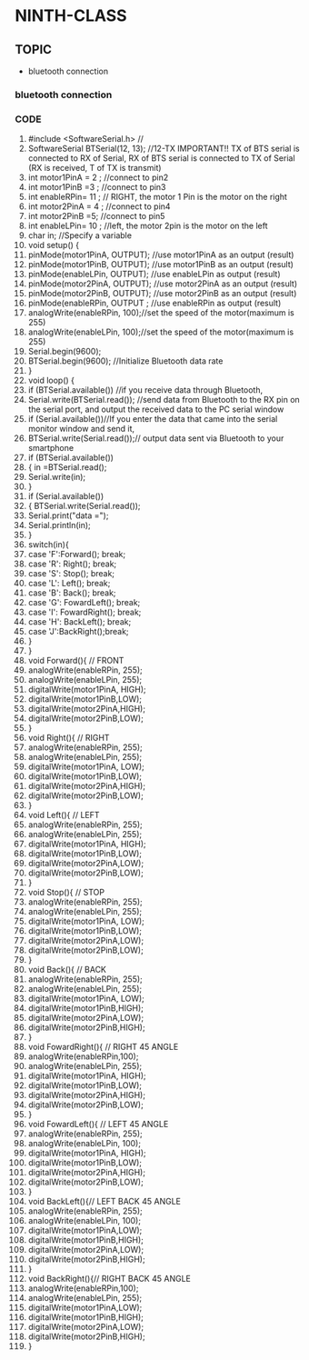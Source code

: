 # NINTH-CLASS

## TOPIC
- bluetooth connection
###  bluetooth connection
### CODE
1. #include <SoftwareSerial.h> //
2. SoftwareSerial BTSerial(12, 13);   //12-TX    IMPORTANT!! TX of BTS serial is connected to RX of Serial, RX of BTS serial is connected to TX of Serial (RX is received, T of TX is transmit)
3. int motor1PinA  = 2 ;              //connect to pin2
4. int motor1PinB =3 ;                 //connect to pin3
5. int enableRPin=  11 ; // RIGHT, the motor 1 Pin is the motor on the right
6. int motor2PinA  = 4 ;                 //connect to pin4
7. int motor2PinB =5;                    //connect to pin5
8. int enableLPin=  10 ; //left, the motor 2pin is the motor on the left
9. char in;                                 //Specify a variable 
10. void setup() {   
11. pinMode(motor1PinA, OUTPUT);     //use motor1PinA as an output (result)
12. pinMode(motor1PinB, OUTPUT);     //use motor1PinB as an output (result)
13. pinMode(enableLPin, OUTPUT);     //use enableLPin as output (result)
14. pinMode(motor2PinA, OUTPUT);    //use motor2PinA as an output (result)
15. pinMode(motor2PinB, OUTPUT);     //use motor2PinB as an output (result)
16. pinMode(enableRPin, OUTPUT ;      //use enableRPin as output (result)
17. analogWrite(enableRPin, 100);//set the speed of the motor(maximum is 255)
18. analogWrite(enableLPin, 100);//set the speed of the motor(maximum is 255)
19. Serial.begin(9600);
20. BTSerial.begin(9600); //Initialize Bluetooth data rate 
21. }
22. void loop() {
23. if (BTSerial.available()) //if you receive data through Bluetooth,
24. Serial.write(BTSerial.read()); //send data from Bluetooth to the RX pin on the serial port, and output the received data to the PC serial window
25. if (Serial.available())//If you enter the data that came into the serial monitor window and send it, 
26. BTSerial.write(Serial.read());// output data sent via Bluetooth to your smartphone
27. if (BTSerial.available())
28. { in =BTSerial.read();
29. Serial.write(in);
30. }
31. if (Serial.available()) 
32. {  BTSerial.write(Serial.read());
33. Serial.print("data =");
34. Serial.println(in);
35. }
36. switch(in){
37. case 'F':Forward(); break;
38. case 'R': Right(); break; 
39. case 'S': Stop(); break;
40. case 'L': Left(); break;
41. case 'B': Back(); break;
42. case 'G': FowardLeft(); break;
43. case 'I': FowardRight(); break;
44. case 'H': BackLeft(); break;
45. case 'J':BackRight();break;
46. } 
47. }  
48. void Forward(){  //  FRONT
49. analogWrite(enableRPin, 255);
50. analogWrite(enableLPin, 255);
51. digitalWrite(motor1PinA, HIGH);
52. digitalWrite(motor1PinB,LOW);
53. digitalWrite(motor2PinA,HIGH);
54. digitalWrite(motor2PinB,LOW);
55. }
56. void Right(){ //  RIGHT
57. analogWrite(enableRPin, 255);
58. analogWrite(enableLPin, 255);
59. digitalWrite(motor1PinA, LOW);
60. digitalWrite(motor1PinB,LOW);
61. digitalWrite(motor2PinA,HIGH);
62. digitalWrite(motor2PinB,LOW);
63. }
64. void Left(){ //  LEFT
65. analogWrite(enableRPin, 255);
66. analogWrite(enableLPin, 255);
67. digitalWrite(motor1PinA, HIGH);
68. digitalWrite(motor1PinB,LOW);
69. digitalWrite(motor2PinA,LOW);
70. digitalWrite(motor2PinB,LOW);
71. }
72. void Stop(){  //  STOP
73. analogWrite(enableRPin, 255);
74. analogWrite(enableLPin, 255);
75. digitalWrite(motor1PinA, LOW);
76. digitalWrite(motor1PinB,LOW);
77. digitalWrite(motor2PinA,LOW);
78. digitalWrite(motor2PinB,LOW);
79. }
80. void Back(){  //  BACK
81. analogWrite(enableRPin, 255);
82. analogWrite(enableLPin, 255);
83. digitalWrite(motor1PinA, LOW);
84. digitalWrite(motor1PinB,HIGH);
85. digitalWrite(motor2PinA,LOW);
86. digitalWrite(motor2PinB,HIGH);
87. }
88. void FowardRight(){  //  RIGHT 45 ANGLE
89. analogWrite(enableRPin,100);
90. analogWrite(enableLPin, 255);
91. digitalWrite(motor1PinA, HIGH);
92. digitalWrite(motor1PinB,LOW);
93. digitalWrite(motor2PinA,HIGH);
94. digitalWrite(motor2PinB,LOW);
95. }
96. void FowardLeft(){  //  LEFT 45 ANGLE
97. analogWrite(enableRPin, 255);
98. analogWrite(enableLPin, 100);
99. digitalWrite(motor1PinA, HIGH);
100. digitalWrite(motor1PinB,LOW);
101. digitalWrite(motor2PinA,HIGH);
102. digitalWrite(motor2PinB,LOW);
103. }
104. void BackLeft(){// LEFT BACK 45 ANGLE
105. analogWrite(enableRPin, 255);
106. analogWrite(enableLPin, 100);
107. digitalWrite(motor1PinA,LOW);
108. digitalWrite(motor1PinB,HIGH);
109. digitalWrite(motor2PinA,LOW);
110. digitalWrite(motor2PinB,HIGH);
111. }
112. void BackRight(){// RIGHT BACK 45 ANGLE
113. analogWrite(enableRPin,100);
114. analogWrite(enableLPin, 255);
115. digitalWrite(motor1PinA,LOW);
116. digitalWrite(motor1PinB,HIGH);    
117. digitalWrite(motor2PinA,LOW);
118. digitalWrite(motor2PinB,HIGH);
119. }
